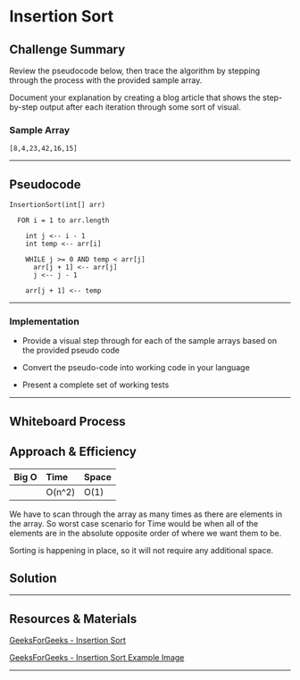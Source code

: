 # Insertion Sort

## Challenge Summary

Review the pseudocode below, then trace the algorithm by stepping through the process with the provided sample array.

Document your explanation by creating a blog article that shows the step-by-step output after each iteration through some sort of visual.

### **Sample Array**

    [8,4,23,42,16,15]

---

## Pseudocode

    InsertionSort(int[] arr)

      FOR i = 1 to arr.length

        int j <-- i - 1
        int temp <-- arr[i]

        WHILE j >= 0 AND temp < arr[j]
          arr[j + 1] <-- arr[j]
          j <-- j - 1

        arr[j + 1] <-- temp

---

### Implementation

* Provide a visual step through for each of the sample arrays based on the provided pseudo code

* Convert the pseudo-code into working code in your language

* Present a complete set of working tests

---

## Whiteboard Process

<!-- Embedded whiteboard image -->

## Approach & Efficiency

| Big O | Time | Space |
| :----------- | :----------- | :----------- |
|  | O(n^2) | O(1) |

We have to scan through the array as many times as there are elements in the array. So worst case scenario for Time would be when all of the elements are in the absolute opposite order of where we want them to be.

Sorting is happening in place, so it will not require any additional space.

## Solution

<!-- Show how to run your code, and examples of it in action -->

---

## Resources & Materials

[GeeksForGeeks - Insertion Sort](https://www.geeksforgeeks.org/insertion-sort/?ref=leftbar-rightbar)

[GeeksForGeeks - Insertion Sort Example Image](https://media.geeksforgeeks.org/wp-content/uploads/insertionsort.png)

---
